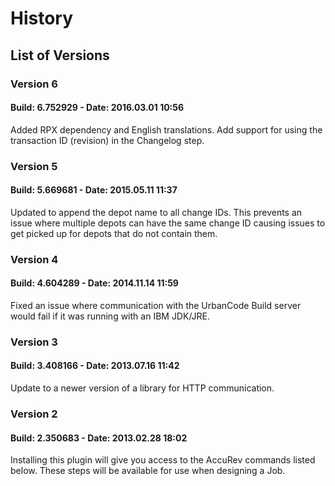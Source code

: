 # History
 
## List of Versions
 
### Version 6
 
#### Build: 6.752929 - Date: 2016.03.01 10:56
 
Added RPX dependency and English translations.
      Add support for using the transaction ID (revision) in the Changelog step.
 
### Version 5
 
#### Build: 5.669681 - Date: 2015.05.11 11:37
 
Updated to append the depot name to all change IDs. This prevents an issue where multiple depots can have the
      same change ID causing issues to get picked up for depots that do not contain them.
 
### Version 4
 
#### Build: 4.604289 - Date: 2014.11.14 11:59
 
Fixed an issue where communication with the UrbanCode Build server would fail if it was running with an IBM JDK/JRE.
 
### Version 3
 
#### Build: 3.408166 - Date: 2013.07.16 11:42
 
Update to a newer version of a library for HTTP communication.
 
### Version 2
 
#### Build: 2.350683 - Date: 2013.02.28 18:02
 
Installing this plugin will give you access to the AccuRev commands listed below. These steps will be available for use when designing a Job.
 
